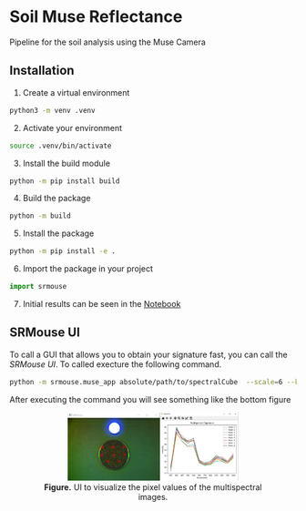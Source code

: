 # Soil Muse Reflectance

Pipeline for the soil analysis using the Muse Camera

## Installation 

1. Create a virtual environment 

```bash
python3 -m venv .venv 
```

2. Activate your environment

```bash
source .venv/bin/activate 
```

3. Install the build module 

```bash 
python -m pip install build
```

4. Build the package 

```bash
python -m build
```

5. Install the package

```bash
python -m pip install -e .
```

6. Import the package in your project 

```python 
import srmouse 
```

7. Initial results can be seen in the [Notebook](https://github.com/jrojas9206/soilMuseReflectance/blob/main/notebook/241119_demo.ipynb)

## SRMouse UI 

To call a GUI that allows you to obtain your signature fast, you can call the *SRMouse UI*. To called execture the following command.

```bash 
python -m srmouse.muse_app absolute/path/to/spectralCube  --scale=6 --kernelSize 4 4
```

After executing the command you will see something like the bottom figure 

<figure>
    <center>
        <img src='images/initial_ui_tool.png' width=300 height=120/>
        <figcaption><b>Figure.</b> UI to visualize the pixel values of the multispectral images.</figcaption>
    </center>
<figure>